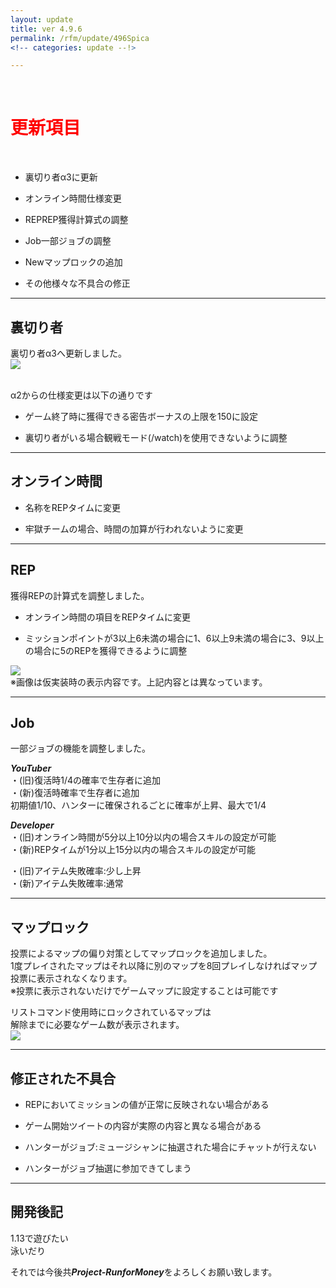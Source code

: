 ```yaml
---
layout: update
title: ver 4.9.6
permalink: /rfm/update/496Spica 
<!-- categories: update --!>

---
```

<br>
<h1 id="1"><font color="red">更新項目</font></h1><br>

+ <span class="red-badge">裏切り者</span>α3に更新    

+ <span class="green-badge">オンライン時間</span>仕様変更  

+ <span class="blue-badge">REP</span>REP獲得計算式の調整    

+ <span class="green-badge">Job</span>一部ジョブの調整   

+ <span class="yellow-badge">New</span>マップロックの追加    

+ <span class="green-badge">その他</span>様々な不具合の修正 


----------------------------------------------------
## 裏切り者  

裏切り者α3へ更新しました。  
<a><img src="https://web.njj12.net/public/images/rfm/uragiri.png"></a><br><br>

α2からの仕様変更は以下の通りです  

+ ゲーム終了時に獲得できる密告ボーナスの上限を150に設定  

+ 裏切り者がいる場合観戦モード(/watch)を使用できないように調整  


----------------------------------------------------
## オンライン時間  


+ 名称をREPタイムに変更  

+ 牢獄チームの場合、時間の加算が行われないように変更 


----------------------------------------------------
## REP  

獲得REPの計算式を調整しました。  

+ オンライン時間の項目をREPタイムに変更  

+ ミッションポイントが3以上6未満の場合に1、6以上9未満の場合に3、9以上の場合に5のREPを獲得できるように調整  

<img src="https://web.njj12.net/public/images/rfm/rep2.png"><br>
※画像は仮実装時の表示内容です。上記内容とは異なっています。  

----------------------------------------------------
## Job  

一部ジョブの機能を調整しました。  

***YouTuber***  
・(旧)復活時1/4の確率で生存者に追加  
・(新)復活時確率で生存者に追加  
      初期値1/10、ハンターに確保されるごとに確率が上昇、最大で1/4  

***Developer***  
・(旧)オンライン時間が5分以上10分以内の場合スキルの設定が可能    
・(新)REPタイムが1分以上15分以内の場合スキルの設定が可能   

・(旧)アイテム失敗確率:少し上昇  
・(新)アイテム失敗確率:通常     


----------------------------------------------------
## マップロック        


投票によるマップの偏り対策としてマップロックを追加しました。  
1度プレイされたマップはそれ以降に別のマップを8回プレイしなければマップ投票に表示されなくなります。  
※投票に表示されないだけでゲームマップに設定することは可能です  

リストコマンド使用時にロックされているマップは  
解除までに必要なゲーム数が表示されます。  
<img src="https://web.njj12.net/public/images/rfm/maprockcount.png"><br>

----------------------------------------------------
## 修正された不具合      


+ REPにおいてミッションの値が正常に反映されない場合がある  

+ ゲーム開始ツイートの内容が実際の内容と異なる場合がある    

+ ハンターがジョブ:ミュージシャンに抽選された場合にチャットが行えない    

+ ハンターがジョブ抽選に参加できてしまう     


----------------------------------------------------
## 開発後記  

1.13で遊びたい  
泳いだり  
 



それでは今後共***Project-RunforMoney***をよろしくお願い致します。<br>
